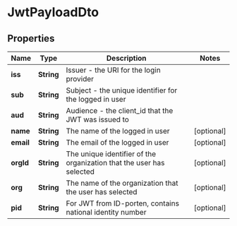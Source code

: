 
# JwtPayloadDto

## Properties

Name | Type | Description | Notes
------------ | ------------- | ------------- | -------------
**iss** | **String** | Issuer - the URI for the login provider | 
**sub** | **String** | Subject - the unique identifier for the logged in user | 
**aud** | **String** | Audience - the client_id that the JWT was issued to | 
**name** | **String** | The name of the logged in user |  [optional]
**email** | **String** | The email of the logged in user |  [optional]
**orgId** | **String** | The unique identifier of the organization that the user has selected |  [optional]
**org** | **String** | The name of the organization that the user has selected |  [optional]
**pid** | **String** | For JWT from ID-porten, contains national identity number |  [optional]



